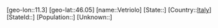 ﻿---
location: [46.05,11.3]
type: City
tags:
- geo/City


SpocWebEntityId: 35262
isDeleted: false
confidential: public

---
[geo-lon::11.3]
[geo-lat::46.05]
[name::Vetriolo]
[State::]
[Country::[Italy](geo/Continent/Europe/Italy.md)]
[StateId::]
[Population::]
[Unknown::]

